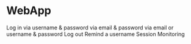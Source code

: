# WebApp
Log in
    via username & password
    via email & password
    via email or username & password
    Log out
    Remind a username
Session Monitoring
